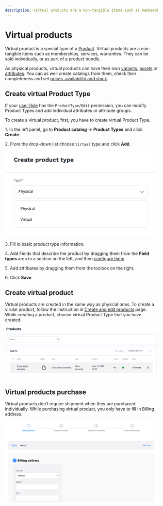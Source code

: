 ```yaml
---
description: Virtual products are a non-tangible items such as memberships, services, warranties. 
---
```


# Virtual products

Virtual product is a special type of a [Product](products.md). Virtual products are a non-tangible items such as memberships, services, warranties. 
They can be sold individually, or as part of a product bundle.

As physical products, virtual products can have their own [variants](work_with_product_variants.md), [assets](work_with_product_assets.md) or [attributes](products.md#attributes). 
You can as well create catalogs from them, check their completeness and set [prices, availability and stock](manage_prices_and_stock.md).

## Create virtual Product Type

If your [user Role](../permission_management/work_with_permissions.md) has the `ProductType/Edit` permission, you can modify Product Types and add individual attributes or attribute groups.

To create a virtual product, first, you have to create virtual Product Type.

1\. In the left panel, go to **Product catalog** -> **Product Types** and click **Create**.

2\. From the drop-down list choose `Virtual` type and click **Add**.

![`Creating virtual Product Type`](img/virtual_product_type.png "Creating virtual Product Type")

3\. Fill in basic product type information.

4\. Add Fields that describe the product by dragging them from the **Field types** 
area to a section on the left, and then [configure them](../content_management/configure_ct_field_settings.md).

5\. Add attributes by dragging them from the toolbox on the right.

6\. Click **Save**.

## Create virtual product

Virtual products are created in the same way as physical ones.
To create a virutal product, follow the instruction in [Create and edit products](create_edit_product.md) page.
While creating a product, choose virtual Product Type that you have created.

![`Creating virtual product`](img/virtual_product.png "Creating virtual product")

## Virtual products purchase

Virtual products don’t require shipment when they are purchased individually.
While purchasing virtual product, you only have to fill in Billing address. 

![`Virtual product purchasing`](img/virtual_product_purchase.png "Virtual product purchasing")




